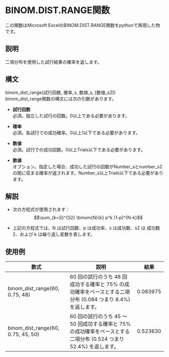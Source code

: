 # BINOM.DIST.RANGE関数
この関数はMicrosoft ExcelのBINOM.DIST.RANGE関数をpythonで再現した物です。

## 説明
二項分布を使用した試行結果の確率を返します。

## 構文
binom_dist_range(試行回数, 確率_s, 数値_s, [数値_s2])  
binom_dist_range関数の構文には次の引数があります。

- **試行回数**<br>
  必須。独立した試行の回数。0以上である必要があります。

- **確率**<br>
  必須。各試行での成功確率。0以上1以下である必要があります。

- **数値**<br>
  必須。試行での成功回数。0以上Trials以下である必要があります。

- **数値**<br>
  オプション。指定した場合、成功した試行の回数がNumber_sとnumber_s2の間に収まる確率が返されます。Number_s以上Trials以下である必要があります。

## 解説
- 次の方程式が使用されます：
  $$\sum_{k=S}^{S2} \binom{N}{k} p^k (1-p)^{N-k}$$
  
- 上記の方程式では、N は試行回数、p は成功率、s は成功数、s2 は 成功数 2、および k は繰り返し変数を表します。

## 使用例
| 数式  | 説明 | 結果 |
| - | - | - |
| binom_dist_range(60, 0.75, 48) | 60 回の試行のうち 48 回成功する確率と 75% の成功確率をベースとする二項分布 (0.084 つまり 8.4%) を返します。 | 0.083975 |  
| binom_dist_range(60, 0.75, 45, 50) | 60 回の試行のうち 45 ～ 50 回成功する確率と 75% の成功確率をベースとする二項分布 (0.524 つまり 52.4%) を返します。 | 0.523630 |